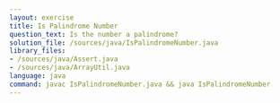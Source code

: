 ```yaml
---
layout: exercise
title: Is Palindrome Number
question_text: Is the number a palindrome?
solution_file: /sources/java/IsPalindromeNumber.java
library_files:
- /sources/java/Assert.java
- /sources/java/ArrayUtil.java
language: java
command: javac IsPalindromeNumber.java && java IsPalindromeNumber
---
```


